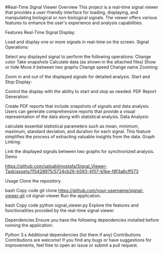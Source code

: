 
#Real-Time Signal Viewer
Overview
This project is a real-time signal viewer that provides a user-friendly interface for loading, displaying, and manipulating biological or non-biological signals. The viewer offers various features to enhance the user's experience and analysis capabilities.

Features
Real-Time Signal Display:

Load and display one or more signals in real-time on the screen.
Signal Operations:

Select any displayed signal to perform the following operations:
Change color
Take snapshots
Calculate data (as shown in the attached files)
Show or hide
Move it between two graphs
Change speed
Change name
Zooming:

Zoom in and out of the displayed signals for detailed analysis.
Start and Stop Display:

Control the display with the ability to start and stop as needed.
PDF Report Generation:

Create PDF reports that include snapshots of signals and data analysis. Users can generate comprehensive reports that provide a visual representation of the data along with statistical analysis.
Data Analysis: 

calculate essential statistical parameters such as mean, minimum, maximum, standard deviation, and duration for each signal. This feature simplifies the process of extracting valuable insights from the data.
Graph Linking:

Link the displayed signals between two graphs for synchronized analysis.
Demo


https://github.com/salsabilmostafa/Signal_Viewer-Task/assets/115428975/5724cb26-b593-4f07-b1be-f8f3a6cff573


Usage
Clone the repository.

bash
Copy code
git clone https://github.com/your-username/signal-viewer.git
cd signal-viewer
Run the application.

bash
Copy code
python signal_viewer.py
Explore the features and functionalities provided by the real-time signal viewer.

Dependencies
Ensure you have the following dependencies installed before running the application:

Python 3.x
Additional dependencies (list them if any)
Contributions
Contributions are welcome! If you find any bugs or have suggestions for improvements, feel free to open an issue or submit a pull request.

